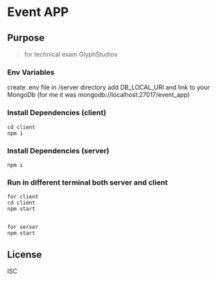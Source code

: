 # Event APP

## Purpose
>for technical exam GlyphStudios

### Env Variables

create .env file in /server directory
add DB_LOCAL_URI and link to your MongoDb (for me it was mongodb://localhost:27017/event_app)

### Install Dependencies (client)

```
cd client
npm i
```

### Install Dependencies (server)

```
npm i
```

### Run in different terminal both server and client

```
for client 
cd client
npm start


for server
npm start
```

## License

ISC